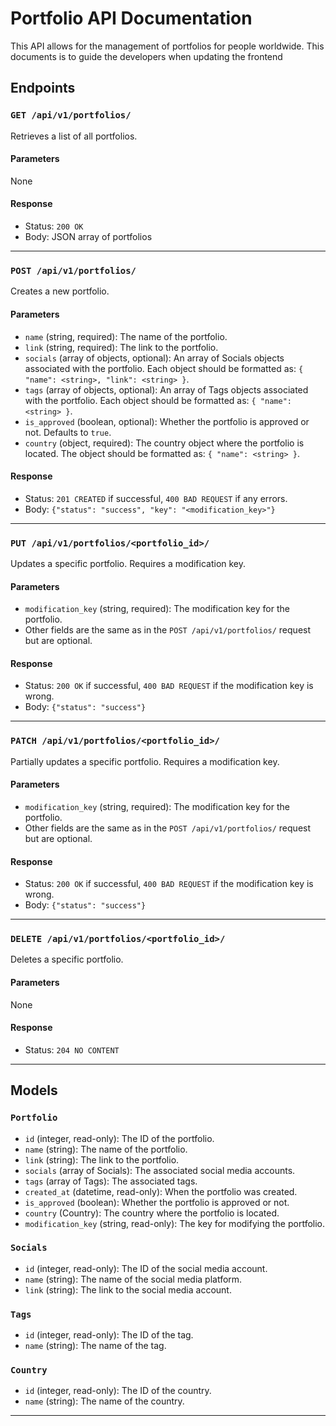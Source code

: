 # Portfolio API Documentation

This API allows for the management of portfolios for people worldwide. 
This documents is to guide the developers when updating the frontend

## Endpoints

### `GET /api/v1/portfolios/`

Retrieves a list of all portfolios.

#### Parameters
None

#### Response

- Status: `200 OK`
- Body: JSON array of portfolios

---

### `POST /api/v1/portfolios/`

Creates a new portfolio.

#### Parameters

- `name` (string, required): The name of the portfolio.
- `link` (string, required): The link to the portfolio.
- `socials` (array of objects, optional): An array of Socials objects associated with the portfolio. Each object should be formatted as: `{ "name": <string>, "link": <string> }`.
- `tags` (array of objects, optional): An array of Tags objects associated with the portfolio. Each object should be formatted as: `{ "name": <string> }`.
- `is_approved` (boolean, optional): Whether the portfolio is approved or not. Defaults to `true`.
- `country` (object, required): The country object where the portfolio is located. The object should be formatted as: `{ "name": <string> }`.

#### Response

- Status: `201 CREATED` if successful, `400 BAD REQUEST` if any errors.
- Body: `{"status": "success", "key": "<modification_key>"}`

---


### `PUT /api/v1/portfolios/<portfolio_id>/`

Updates a specific portfolio. Requires a modification key.

#### Parameters

- `modification_key` (string, required): The modification key for the portfolio.
- Other fields are the same as in the `POST /api/v1/portfolios/` request but are optional.

#### Response

- Status: `200 OK` if successful, `400 BAD REQUEST` if the modification key is wrong.
- Body: `{"status": "success"}`

---

### `PATCH /api/v1/portfolios/<portfolio_id>/`

Partially updates a specific portfolio. Requires a modification key.

#### Parameters

- `modification_key` (string, required): The modification key for the portfolio.
- Other fields are the same as in the `POST /api/v1/portfolios/` request but are optional.

#### Response

- Status: `200 OK` if successful, `400 BAD REQUEST` if the modification key is wrong.
- Body: `{"status": "success"}`

---

### `DELETE /api/v1/portfolios/<portfolio_id>/`

Deletes a specific portfolio.

#### Parameters
None

#### Response

- Status: `204 NO CONTENT`

---

## Models

### `Portfolio`

- `id` (integer, read-only): The ID of the portfolio.
- `name` (string): The name of the portfolio.
- `link` (string): The link to the portfolio.
- `socials` (array of Socials): The associated social media accounts.
- `tags` (array of Tags): The associated tags.
- `created_at` (datetime, read-only): When the portfolio was created.
- `is_approved` (boolean): Whether the portfolio is approved or not.
- `country` (Country): The country where the portfolio is located.
- `modification_key` (string, read-only): The key for modifying the portfolio.

### `Socials`

- `id` (integer, read-only): The ID of the social media account.
- `name` (string): The name of the social media platform.
- `link` (string): The link to the social media account.

### `Tags`

- `id` (integer, read-only): The ID of the tag.
- `name` (string): The name of the tag.

### `Country`

- `id` (integer, read-only): The ID of the country.
- `name` (string): The name of the country.

---

